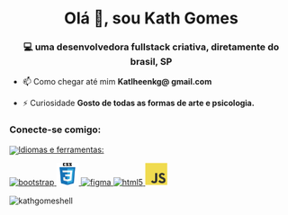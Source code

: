 <h1 align="center">Olá 👋, sou Kath Gomes</h1>
<h3 align="center">💻 uma desenvolvedora fullstack criativa, diretamente do brasil, SP</h3>

- 📫 Como chegar até mim **Katlheenkg@ gmail.com**

- ⚡ Curiosidade **Gosto de todas as formas de arte e psicologia.**

<h3 align="left">Conecte-se comigo:</h3>
<p align="left">
<a href= "https://linkedin.com/in/kath gomes" target="blank"><img align="center" src="https://raw.githubusercontent.com/rahuldkjain/github-profile-readme-generator/ master/src/images/icons/Social/linked-in-alt.svg"


<h3 align= center">Idiomas e ferramentas:</h3>
<p align="left"> <a href="https://getbootstrap.com" target="_blank" rel="noreferrer"> <img src="https://raw.githubusercontent.com/devicons/devicon /master/icons/bootstrap/bootstrap-plain-wordmark.svg" alt="bootstrap" width="40" height="40"/> </a> <a href="https://www.w3schools.com /css/" target="_blank" rel="noreferrer"> <img src="https://raw.githubusercontent.com/devicons/devicon/master/icons/css3/css3-original-wordmark.svg" alt= "css3" width="40" height="40"/> </a> <a href="https://www.figma.com/" target="_blank" rel="noreferrer"> <img src="https://www.vectorlogo.zone/logos/figma/figma-icon.svg" alt="figma" width="40" height="40"/> </a> <a href=" https://www.w3.org/html/" target="_blank" rel="noreferrer"> <img src="https://raw.githubusercontent.com/devicons/devicon/master/icons/html5/html5 -original-wordmark.svg" alt="html5" width="40" height="40"/> </a> <a href="https://developer.mozilla.org/en-US/docs/Web /JavaScript" target="_blank" rel="noreferrer"> <img src="https://raw.githubusercontent.com/devicons/devicon/master/icons/javascript/javascript-original.svg" alt="javascript" width="40" height="40"/> </a> </p>

<p><img align="center" src="https://github-readme-stats.vercel.app/api/top-langs?username=kathgomeshell&show_icons=true&locale=en&layout=compact" alt="kathgomeshell" /> </p>
